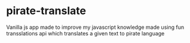 # pirate-translate
Vanilla js app made to improve my javascript knowledge made using fun transslations api which translates a given text to pirate language
